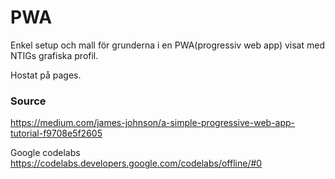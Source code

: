 # PWA
Enkel setup och mall för grunderna i en PWA(progressiv web app) visat med NTIGs grafiska profil.

Hostat på pages.

### Source
https://medium.com/james-johnson/a-simple-progressive-web-app-tutorial-f9708e5f2605

Google codelabs https://codelabs.developers.google.com/codelabs/offline/#0